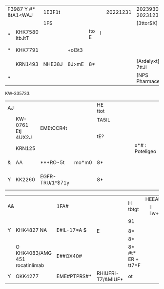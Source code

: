 <table><tr><td colspan="2">F3987 Y #* &amp;tA1&lt;WAJ</td><td colspan="2">1E3F1t</td><td colspan="2"></td><td colspan="4">20221231</td><td colspan="2">2023930 20231231</td></tr><tr><td colspan="2"></td><td>1F$</td><td colspan="2"></td><td colspan="5"></td><td colspan="2">[3ttor$X] [8iD=*)]</td></tr><tr><td rowspan="3">*</td><td rowspan="3">KHK7580 ItbJtT</td><td rowspan="3"></td><td rowspan="3"></td><td rowspan="2">tto E</td><td>I </td><td></td><td></td><td></td><td rowspan="2"></td><td rowspan="3"></td></tr><tr><td></td><td></td><td></td><td></td></tr><tr><td rowspan="2"></td><td colspan="3"></td><td rowspan="2"></td><td></td></tr><tr><td rowspan="2">*</td><td rowspan="2">KHK7791</td><td rowspan="2"></td><td rowspan="2">+ol3t3</td><td rowspan="2"></td><td></td><td></td><td></td><td></td><td rowspan="2"></td><td rowspan="2">8$#a :3J5F1</td></tr><tr><td></td><td></td><td></td><td></td></tr><tr><td rowspan="2"></td><td rowspan="2">KRN1493</td><td rowspan="2">NHE38J</td><td rowspan="2">8J&gt;mE</td><td rowspan="2">8*</td><td></td><td></td><td></td><td></td><td rowspan="2"></td><td rowspan="2">[Ardelyxt] 8$#a : 7ttJl</td></tr><tr><td></td><td></td><td></td><td></td></tr><tr><td rowspan="2">*</td><td rowspan="2"></td><td rowspan="2"></td><td rowspan="2"></td><td rowspan="2"></td><td></td><td></td><td></td><td></td><td rowspan="2"></td><td rowspan="2">[NPS Pharmaceuticals]</td></tr><tr><td></td><td></td><td></td><td></td></tr></table>

KW-335733.

<table><tr><td colspan="2" rowspan="2">AJ</td><td rowspan="2"></td><td rowspan="2"></td><td rowspan="2">HE ttot</td><td rowspan="2"></td><td colspan="4"></td><td rowspan="2"></td><td rowspan="2">[3ttor#]</td></tr><tr><td></td><td></td><td></td><td></td></tr><tr><td rowspan="5"></td><td rowspan="5">KW-0761 Etj 4UX2J</td><td rowspan="5">EMEtCCR4t</td><td rowspan="5"></td><td>TA5IL</td><td></td><td></td><td></td><td></td><td rowspan="5"></td><td rowspan="5">[E] tFJIN 8$ :</td></tr><tr><td></td><td></td><td></td><td></td><td></td></tr><tr><td></td><td></td><td></td><td></td><td></td></tr><tr><td></td><td></td><td></td><td></td><td></td></tr><tr><td>tE?</td><td></td><td></td><td></td><td></td></tr><tr><td rowspan="2"></td><td rowspan="2">KRN125</td><td rowspan="2"></td><td rowspan="2"></td><td></td><td></td><td></td><td></td><td rowspan="2"></td><td rowspan="2">x*# : Poteligeo</td></tr><tr><td></td><td></td><td></td><td></td></tr><tr><td rowspan="2">&amp;</td><td rowspan="2">AA</td><td rowspan="2">***RO-5t</td><td rowspan="2">mo*m0</td><td rowspan="2">8*</td><td></td><td></td><td></td><td></td><td rowspan="2"></td><td rowspan="2">[Amgen K-At] 8 : -579</td></tr><tr><td></td><td></td><td></td><td></td></tr><tr><td rowspan="2">Y</td><td rowspan="2">KK2260</td><td rowspan="2">EGFR-TRU/1^$71y</td><td rowspan="2"></td><td rowspan="2">8*</td><td rowspan="2"></td><td></td><td></td><td></td><td rowspan="2"></td><td rowspan="2">[Et] REGULGENTI#Mt RALtJ/1</td></tr><tr><td></td><td></td><td></td></tr></table>

<table><tr><td colspan="2" rowspan="2">A&amp;</td><td rowspan="2">1FA#</td><td rowspan="2"></td><td rowspan="2">H tbtgt</td><td colspan="5">HEEAPES</td><td rowspan="2">[3tor$X] %</td></tr><tr><td></td><td>I Iw+</td><td></td><td></td><td></td></tr><tr><td rowspan="4">Y</td><td rowspan="4">KHK4827 NA</td><td rowspan="4">E#IL-17*A $</td><td></td><td>91</td><td></td><td></td><td></td><td></td><td rowspan="4"></td><td rowspan="4">[Amgen K-A] 8* :Jl=t]</td></tr><tr><td></td><td></td><td></td><td></td><td></td><td></td></tr><tr><td>E</td><td>8*</td><td></td><td></td><td></td><td></td></tr><tr><td></td><td>8*</td><td></td><td></td><td></td><td></td></tr><tr><td></td><td>O KHK4083/AMG 451 rocatinlimab</td><td>E##OX40#</td><td></td><td>8* #t* ER + tt7=F</td><td></td><td></td><td></td><td></td><td>[8]</td><td>tFJI&gt;N* NF Amgen#*** (8$X9t0FJNJ-)</td></tr><tr><td>Y</td><td>OKK4277</td><td>EME#PTPRS#*</td><td>RHIUFRI-TZ/&amp;MIUF*</td><td>ot</td><td></td><td></td><td></td><td></td><td></td><td>[SBUS13Ty3(#)]</td></tr></table>
